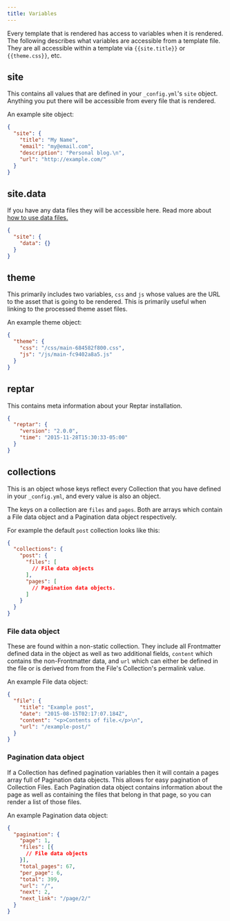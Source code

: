 ```yaml
---
title: Variables
---
```


Every template that is rendered has access to variables when it is rendered. The following describes what variables are accessible from a template file. They are all accessible within a template via `{{site.title}}` or `{{theme.css}}`, etc.

## site

This contains all values that are defined in your `_config.yml`'s  `site` object. Anything you put there will be accessible from every file that is rendered.

An example site object:

```json
{
  "site": {
    "title": "My Name",
    "email": "my@email.com",
    "description": "Personal blog.\n",
    "url": "http://example.com/"
  }
}
```

## site.data

If you have any data files they will be accessible here. Read more about [how to use data files.](/docs/data-files/)

```json
{
  "site": {
    "data": {}
  }
}
```

## theme

This primarily includes two variables, `css` and `js` whose values are the URL to the asset that is going to be rendered. This is primarily useful when linking to the processed theme asset files.

An example theme object:

```json
{
  "theme": {
    "css": "/css/main-684582f800.css",
    "js": "/js/main-fc9402a8a5.js"
  }
}
```

## reptar

This contains meta information about your Reptar installation.

```json
{
  "reptar": {
    "version": "2.0.0",
    "time": "2015-11-28T15:30:33-05:00"
  }
}
```

## collections

This is an object whose keys reflect every Collection that you have defined in your `_config.yml`, and every value is also an object.

The keys on a collection are `files` and `pages`. Both are arrays which contain a File data object and a Pagination data object respectively.

For example the default `post` collection looks like this:

```json
{
  "collections": {
    "post": {
      "files": [
        // File data objects
      ],
      "pages": [
        // Pagination data objects.
      ]
    }
  }
}
```

### File data object

These are found within a non-static collection. They include all Frontmatter defined data in the object as well as two additional fields, `content` which contains the non-Frontmatter data, and `url` which can either be defined in the file or is derived from from the File's Collection's permalink value.

An example File data object:

```json
{
  "file": {
    "title": "Example post",
    "date": "2015-08-15T02:17:07.184Z",
    "content": "<p>Contents of file.</p>\n",
    "url": "/example-post/"
  }
}
```

### Pagination data object

If a Collection has defined pagination variables then it will contain a pages array full of Pagination data objects. This allows for easy pagination of Collection Files. Each Pagination data object contains information about the page as well as containing the files that belong in that page, so you can render a list of those files.

An example Pagination data object:

```json
{
  "pagination": {
    "page": 1,
    "files": [{
      // File data objects
    }],
    "total_pages": 67,
    "per_page": 6,
    "total": 399,
    "url": "/",
    "next": 2,
    "next_link": "/page/2/"
  }
}
```
